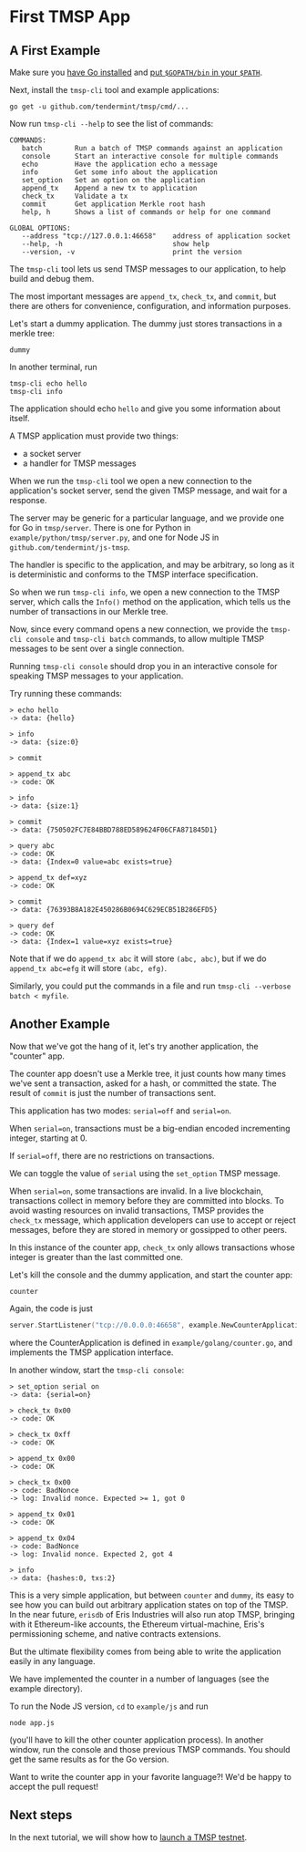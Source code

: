 # First TMSP App

## A First Example

Make sure you [have Go installed](https://golang.org/doc/install) and [put `$GOPATH/bin` in your `$PATH`](https://github.com/tendermint/tendermint/wiki/Setting-GOPATH).

Next, install the `tmsp-cli` tool and example applications:

```
go get -u github.com/tendermint/tmsp/cmd/...
```

Now run `tmsp-cli --help` to see the list of commands:

```
COMMANDS:
   batch        Run a batch of TMSP commands against an application
   console      Start an interactive console for multiple commands
   echo         Have the application echo a message
   info         Get some info about the application
   set_option   Set an option on the application
   append_tx    Append a new tx to application
   check_tx     Validate a tx
   commit       Get application Merkle root hash
   help, h      Shows a list of commands or help for one command
   
GLOBAL OPTIONS:
   --address "tcp://127.0.0.1:46658"    address of application socket
   --help, -h                           show help
   --version, -v                        print the version
```

The `tmsp-cli` tool lets us send TMSP messages to our application, to help build and debug them.

The most important messages are `append_tx`, `check_tx`, and `commit`,
but there are others for convenience, configuration, and information purposes.

Let's start a dummy application. The dummy just stores transactions in a merkle tree:

```
dummy
```

In another terminal, run 

```
tmsp-cli echo hello
tmsp-cli info
```

The application should echo `hello` and give you some information about itself.

A TMSP application must provide two things:

  - a socket server
  - a handler for TMSP messages

When we run the `tmsp-cli` tool we open a new connection to the application's socket server, 
send the given TMSP message, and wait for a response.

The server may be generic for a particular language, and we provide one for Go in `tmsp/server`.
There is one for Python in `example/python/tmsp/server.py`, and one for Node JS in `github.com/tendermint/js-tmsp`. 

The handler is specific to the application, and may be arbitrary, 
so long as it is deterministic and conforms to the TMSP interface specification.

So when we run `tmsp-cli info`, we open a new connection to the TMSP server, which calls the `Info()` method on the application, which tells us the number of transactions in our Merkle tree.

Now, since every command opens a new connection, we provide the `tmsp-cli console` and `tmsp-cli batch` commands, 
to allow multiple TMSP messages to be sent over a single connection.

Running `tmsp-cli console` should drop you in an interactive console for speaking TMSP messages to your application.

Try running these commands:

```
> echo hello
-> data: {hello}

> info 
-> data: {size:0}

> commit 

> append_tx abc
-> code: OK

> info 
-> data: {size:1}

> commit 
-> data: {750502FC7E84BBD788ED589624F06CFA871845D1}

> query abc
-> code: OK
-> data: {Index=0 value=abc exists=true}

> append_tx def=xyz
-> code: OK

> commit 
-> data: {76393B8A182E450286B0694C629ECB51B286EFD5}

> query def
-> code: OK
-> data: {Index=1 value=xyz exists=true}

```

Note that if we do `append_tx abc` it will store `(abc, abc)`, 
but if we do `append_tx abc=efg` it will store `(abc, efg)`.

Similarly, you could put the commands in a file and run `tmsp-cli --verbose batch < myfile`.


## Another Example

Now that we've got the hang of it, let's try another application, the "counter" app.

The counter app doesn't use a Merkle tree, it just counts how many times we've sent a transaction,
asked for a hash, or committed the state. The result of `commit` is just the number of transactions sent.

This application has two modes: `serial=off` and `serial=on`.

When `serial=on`, transactions must be a big-endian encoded incrementing integer, starting at 0.

If `serial=off`, there are no restrictions on transactions.

We can toggle the value of `serial` using the `set_option` TMSP message.

When `serial=on`, some transactions are invalid. 
In a live blockchain, transactions collect in memory before they are committed into blocks.
To avoid wasting resources on invalid transactions,
TMSP provides the `check_tx` message, 
which application developers can use to accept or reject messages, 
before they are stored in memory or gossipped to other peers.

In this instance of the counter app, `check_tx` only allows transactions whose integer is greater than the last committed one.

Let's kill the console and the dummy application, and start the counter app:

```
counter
```

Again, the code is just 

```go
server.StartListener("tcp://0.0.0.0:46658", example.NewCounterApplication())
```

where the CounterApplication is defined in `example/golang/counter.go`, and implements the TMSP application interface.

In another window, start the `tmsp-cli console`:

```
> set_option serial on
-> data: {serial=on}

> check_tx 0x00
-> code: OK

> check_tx 0xff
-> code: OK

> append_tx 0x00
-> code: OK

> check_tx 0x00
-> code: BadNonce
-> log: Invalid nonce. Expected >= 1, got 0

> append_tx 0x01
-> code: OK

> append_tx 0x04
-> code: BadNonce
-> log: Invalid nonce. Expected 2, got 4

> info 
-> data: {hashes:0, txs:2}
```

This is a very simple application, but between `counter` and `dummy`, its easy to see how you can build out arbitrary application states on top of the TMSP.
In the near future, `erisdb` of Eris Industries will also run atop TMSP, bringing with it Ethereum-like accounts, the Ethereum virtual-machine, Eris's permissioning scheme, and native contracts extensions.

But the ultimate flexibility comes from being able to write the application easily in any language. 

We have implemented the counter in a number of languages (see the example directory).

To run the Node JS version, `cd` to `example/js` and run 

```
node app.js
```

(you'll have to kill the other counter application process). 
In another window, run the console and those previous TMSP commands. 
You should get the same results as for the Go version.

Want to write the counter app in your favorite language?! We'd be happy to accept the pull request!

## Next steps

In the next tutorial, we will show how to [launch a TMSP testnet](/tutorials/launch-a-tmsp-testnet).

